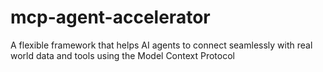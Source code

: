 # mcp-agent-accelerator
A flexible framework that helps AI agents to connect seamlessly with real world data and tools using the Model Context Protocol
